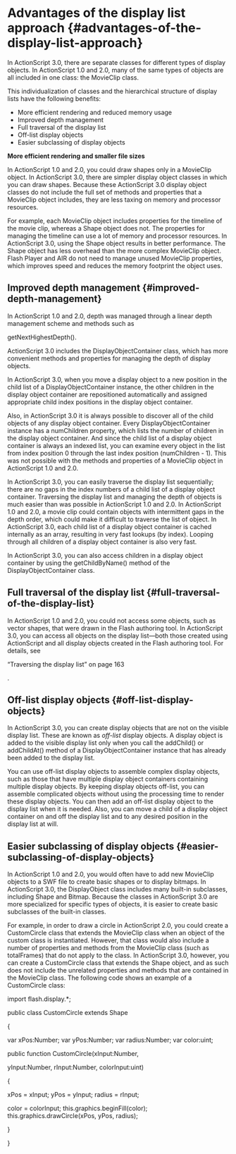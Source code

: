 # Advantages of the display list approach {#advantages-of-the-display-list-approach}

In ActionScript 3.0, there are separate classes for different types of display objects. In ActionScript 1.0 and 2.0, many of the same types of objects are all included in one class: the MovieClip class.

This individualization of classes and the hierarchical structure of display lists have the following benefits:

*   More efficient rendering and reduced memory usage
*   Improved depth management
*   Full traversal of the display list
*   Off-list display objects
*   Easier subclassing of display objects

**More efficient rendering and smaller file sizes**

In ActionScript 1.0 and 2.0, you could draw shapes only in a MovieClip object. In ActionScript 3.0, there are simpler display object classes in which you can draw shapes. Because these ActionScript 3.0 display object classes do not include the full set of methods and properties that a MovieClip object includes, they are less taxing on memory and processor resources.

For example, each MovieClip object includes properties for the timeline of the movie clip, whereas a Shape object does not. The properties for managing the timeline can use a lot of memory and processor resources. In ActionScript 3.0, using the Shape object results in better performance. The Shape object has less overhead than the more complex MovieClip object. Flash Player and AIR do not need to manage unused MovieClip properties, which improves speed and reduces the memory footprint the object uses.

## Improved depth management {#improved-depth-management}

In ActionScript 1.0 and 2.0, depth was managed through a linear depth management scheme and methods such as

getNextHighestDepth().

ActionScript 3.0 includes the DisplayObjectContainer class, which has more convenient methods and properties for managing the depth of display objects.

In ActionScript 3.0, when you move a display object to a new position in the child list of a DisplayObjectContainer instance, the other children in the display object container are repositioned automatically and assigned appropriate child index positions in the display object container.

Also, in ActionScript 3.0 it is always possible to discover all of the child objects of any display object container. Every DisplayObjectContainer instance has a numChildren property, which lists the number of children in the display object container. And since the child list of a display object container is always an indexed list, you can examine every object in the list from index position 0 through the last index position (numChildren - 1). This was not possible with the methods and properties of a MovieClip object in ActionScript 1.0 and 2.0.

In ActionScript 3.0, you can easily traverse the display list sequentially; there are no gaps in the index numbers of a child list of a display object container. Traversing the display list and managing the depth of objects is much easier than was possible in ActionScript 1.0 and 2.0\. In ActionScript 1.0 and 2.0, a movie clip could contain objects with intermittent gaps in the depth order, which could make it difficult to traverse the list of object. In ActionScript 3.0, each child list of a display object container is cached internally as an array, resulting in very fast lookups (by index). Looping through all children of a display object container is also very fast.

In ActionScript 3.0, you can also access children in a display object container by using the getChildByName() method of the DisplayObjectContainer class.

## Full traversal of the display list {#full-traversal-of-the-display-list}

In ActionScript 1.0 and 2.0, you could not access some objects, such as vector shapes, that were drawn in the Flash authoring tool. In ActionScript 3.0, you can access all objects on the display list—both those created using ActionScript and all display objects created in the Flash authoring tool. For details, see

“Traversing the display list” on page 163

.

## Off-list display objects {#off-list-display-objects}

In ActionScript 3.0, you can create display objects that are not on the visible display list. These are known as _off-list_ display objects. A display object is added to the visible display list only when you call the addChild() or addChildAt() method of a DisplayObjectContainer instance that has already been added to the display list.

You can use off-list display objects to assemble complex display objects, such as those that have multiple display object containers containing multiple display objects. By keeping display objects off-list, you can assemble complicated objects without using the processing time to render these display objects. You can then add an off-list display object to the display list when it is needed. Also, you can move a child of a display object container on and off the display list and to any desired position in the display list at will.

## Easier subclassing of display objects {#easier-subclassing-of-display-objects}

In ActionScript 1.0 and 2.0, you would often have to add new MovieClip objects to a SWF file to create basic shapes or to display bitmaps. In ActionScript 3.0, the DisplayObject class includes many built-in subclasses, including Shape and Bitmap. Because the classes in ActionScript 3.0 are more specialized for specific types of objects, it is easier to create basic subclasses of the built-in classes.

For example, in order to draw a circle in ActionScript 2.0, you could create a CustomCircle class that extends the MovieClip class when an object of the custom class is instantiated. However, that class would also include a number of properties and methods from the MovieClip class (such as totalFrames) that do not apply to the class. In ActionScript 3.0, however, you can create a CustomCircle class that extends the Shape object, and as such does not include the unrelated properties and methods that are contained in the MovieClip class. The following code shows an example of a CustomCircle class:

import flash.display.*;

public class CustomCircle extends Shape

{

var xPos:Number; var yPos:Number; var radius:Number; var color:uint;

public function CustomCircle(xInput:Number,

yInput:Number, rInput:Number, colorInput:uint)

{

xPos = xInput; yPos = yInput; radius = rInput;

color = colorInput; this.graphics.beginFill(color); this.graphics.drawCircle(xPos, yPos, radius);

}

}